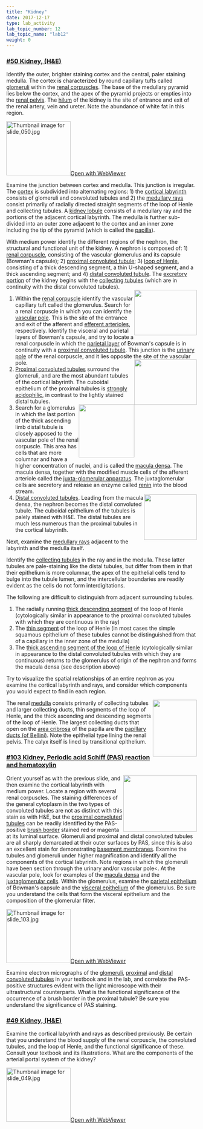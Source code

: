 ```yaml
---
title: "Kidney"
date: 2017-12-17
type: lab_activity
lab_topic_number: 12
lab_topic_name: "lab12"
weight: 0
---
```

<div class="entrybody">
						<h3><u><b>#50 Kidney, (H&amp;E)</b></u></h3>

<p>Identify the outer, brighter staining cortex and the central, paler staining medulla. The cortex is characterized by round capillary tufts called <u>glomeruli</u> within the <u>renal corpuscles</u>. The base of the medullary pyramid lies below the cortex, and the apex of the pyramid projects or empties into the <u>renal pelvis</u>. The <u>hilum</u> of the kidney is the site of entrance and exit of the renal artery, vein and ureter. Note the abundance of white fat in this region.</p>

<div class="thumbnail"> <a href="http://virtualslides.cumc.columbia.edu/50.svs/view.apml?%20target=" _blank><img alt="Thumbnail image for slide_050.jpg" src="/assets/images/slide_050-thumb-170x143-1503.jpg" width="170" height="143" class="mt-image-left"></a><a href="http://virtualslides.cumc.columbia.edu/50.svs/view.apml?%20target=" _blank>Open with WebViewer</a></div>

<p>Examine the junction between cortex and medulla.  This junction is irregular.  The <u>cortex</u> is subdivided into alternating regions: 1) the <u>cortical labyrinth</u> consists of glomeruli and convoluted tubules and 2) the <u>medullary rays</u> consist primarily of radially directed straight segments of the loop of Henle and collecting tubules. A <u>kidney lobule</u> consists of a medullary ray and the portions of the adjacent cortical labyrinth.  The medulla is further sub-divided into an outer zone adjacent to the cortex and an inner zone including the tip of the pyramid (which is called the <u>papilla</u>).</p>

<p>With medium power identify the different regions of the nephron, the structural and functional unit of the kidney. A nephron is composed of: 1) <u>renal corpuscle</u>, consisting of the vascular glomerulus and its capsule (Bowman's capsule); 2) <u>proximal convoluted tubule</u>; 3) <u>loop of Henle</u>, consisting of a thick descending segment, a thin U-shaped segment, and a thick ascending segment; and 4) <u>distal convoluted tubule</u>.  The <u>excretory portion</u> of the kidney begins with the <u>collecting tubules</u> (which are in continuity with the distal convoluted tubules).<br>
<img src="/assets/images/50%20kidney%20-%20renal%20corpuscle.jpg" style="width:165px; height:120px; float:right;"></p>


<ol>
<li>Within the <u>renal corpuscle</u> identify the vascular capillary tuft called the glomerulus.  Search for a renal corpuscle in which you can identify the <u>vascular pole</u>. This is the site of the entrance and exit of the afferent and <u>efferent arterioles</u>, respectively.  Identify the visceral and parietal layers of Bowman's capsule, and try to locate a renal corpuscle in which the <u>parietal layer</u> of Bowman's capsule is in continuity with a <u>proximal convoluted tubule</u>.  This junction is the <u>urinary pole</u> of the renal corpuscle, and it lies opposite the site of the vascular pole. <img src="/assets/images/50%20kidney%20-%20proximal%20convoluted%20tubules.jpg" style="width:165px; height:120px; float:right;"></li>
<li><u>Proximal convoluted tubules</u> surround the glomeruli, and are the most abundant tubules of the cortical labyrinth.  The cuboidal epithelium of the proximal tubules is <u>strongly acidophilic</u>, in contrast to the lightly stained distal tubules. </li>
<li><img src="/assets/images/50%20kidney%20-%20macula%20densa.jpg" style="width:147px; height:140px; float:right;">Search for a glomerulus in which the last portion of the thick ascending limb distal tubule is closely apposed to the vascular pole of the renal corpuscle.  This area has cells that are more columnar and have a higher concentration of nuclei, and is called the <u>macula densa</u>. The macula densa, together with the modified muscle cells of the afferent arteriole called the j<u>uxta-glomerular apparatus</u>.  The juxtaglomerular cells are secretory and release an enzyme called <u>renin</u> into the blood stream.</li>
<li><img src="/assets/images/50%20kidney%20-%20distal%20convoluted%20tubule.jpg" style="width:139px; height:120px; float:right;"><u>Distal convoluted tubules</u>. Leading from the macula densa, the nephron becomes the distal convoluted tubule. The cuboidal epithelium of the tubules is palely stained with <span class="caps">H&amp;E.</span> The distal tubules are much less numerous than the proximal tubules in the cortical labyrinth.</li>
</ol>



<p>Next, examine the <u>medullary rays</u> adjacent to the labyrinth and the medulla itself.</p>

<p>Identify the <u>collecting tubules</u> in the ray and in the medulla.  These latter tubules are pale-staining like the distal tubules, but differ from them in that their epithelium is more columnar, the apex of the epithelial cells tend to bulge into the tubule lumen, and the intercellular boundaries are readily evident as the cells do not form interdigitations.</p>

<p>The following are difficult to distinguish from adjacent surrounding tubules.</p>



<ol>
<li>The radially running <u>thick descending segment</u> of the loop of Henle (cytologically similar in appearance to the proximal convoluted tubules with which they are continuous in the ray)</li>
<li>The <u>thin segment</u> of the loop of Henle (in most cases the simple squamous epithelium of these tubules cannot be distinguished from that of a capillary in the inner zone of the medulla)</li>
<li>The <u>thick ascending segment of the loop of Henle</u> (cytologically similar in appearance to the distal convoluted tubules with which they are continuous) returns to the glomerulus of origin of the nephron and forms the macula densa (see description above) </li>
</ol>



<p>Try to visualize the spatial relationships of an entire nephron as you examine the cortical labyrinth and rays, and consider which components you would expect to find in each region.</p>

<p><img src="/assets/images/50%20kidney%20-%20renal%20medulla%20collecting%20tubule.jpg" style="width:116px; height:150px; float:right;">The renal <u>medulla</u> consists primarily of collecting tubules and larger collecting ducts, thin segments of the loop of Henle, and the thick ascending and descending segments of the loop of Henle.  The largest collecting ducts that open on the <u>area cribrosa</u> of the papilla are the <u>papillary ducts (of Bellini)</u>. Note the epithelial type lining the renal pelvis.  The calyx itself is lined by transitional epithelium.</p>

<h3><u><b>#103 Kidney, Periodic acid Schiff (PAS) reaction and hematoxylin</b></u></h3>

<p><img src="/assets/images/103%20Kidney%20-%20PAS%20stain.jpg" style="width:194px; height:150px; float:right;">Orient yourself as with the previous slide, and then examine the cortical labyrinth with medium power. Locate a region with several renal corpuscles.  The staining differences of the general cytoplasm in the two types of convoluted tubules are not as distinct with this stain as with <span class="caps">H&amp;E, </span>but the <u>proximal convoluted tubules</u> can be readily identified by the <span class="caps">PAS</span>-positive <u>brush border</u> stained red or magenta at its luminal surface.  Glomeruli and proximal and distal convoluted tubules are all sharply demarcated at their outer surfaces by <span class="caps">PAS, </span>since this is also an excellent stain for demonstrating <u>basement membranes</u>.  Examine the tubules and glomeruli under higher magnification and identify all the components of the cortical labyrinth.  Note regions in which the glomeruli have been section through the urinary and/or vascular pole&lt;.  At the vascular pole, look for examples of the <u>macula densa</u> and the <u>juxtaglomerular cells</u>.  Within the glomerulus, examine the <u>parietal epithelium</u> of Bowman's capsule and the <u>visceral epithelium</u> of the glomerulus.  Be sure you understand the cells that form the visceral epithelium and the composition of the glomerular filter.</p>

<div class="thumbnail"> <a href="http://virtualslides.cumc.columbia.edu/103.svs/view.apml?%20target=" _blank><img alt="Thumbnail image for slide_103.jpg" src="/assets/images/slide_103-thumb-170x143-1635.jpg" width="170" height="143" class="mt-image-left"></a><a href="http://virtualslides.cumc.columbia.edu/103.svs/view.apml?%20target=" _blank>Open with WebViewer</a></div>

<p>Examine electron micrographs of the <u>glomeruli</u>, <u>proximal</u> and <u>distal convoluted tubules</u> in your textbook and in the lab, and correlate the <span class="caps">PAS</span>-positive structures evident with the light microscope with their ultrastructural counterparts.  What is the functional significance of the occurrence of a brush border in the proximal tubule?  Be sure you understand the significance of <span class="caps">PAS </span>staining.</p>

<h3><u><b>#49 Kidney, (H&amp;E)</b></u></h3>

<p>Examine the cortical labyrinth and rays as described previously. Be certain that you understand the blood supply of the renal corpuscle, the convoluted tubules, and the loop of Henle, and the functional significance of these.  Consult your textbook and its illustrations.  What are the components of the arterial portal system of the kidney?</p>

<div class="thumbnail"> <a href="http://virtualslides.cumc.columbia.edu/49.svs/view.apml?%20target=" _blank><img alt="Thumbnail image for slide_049.jpg" src="/assets/images/slide_049-thumb-170x143-1500.jpg" width="170" height="143" class="mt-image-left"></a><a href="http://virtualslides.cumc.columbia.edu/49.svs/view.apml?%20target=" _blank>Open with WebViewer</a></div>
						
						
</div>
